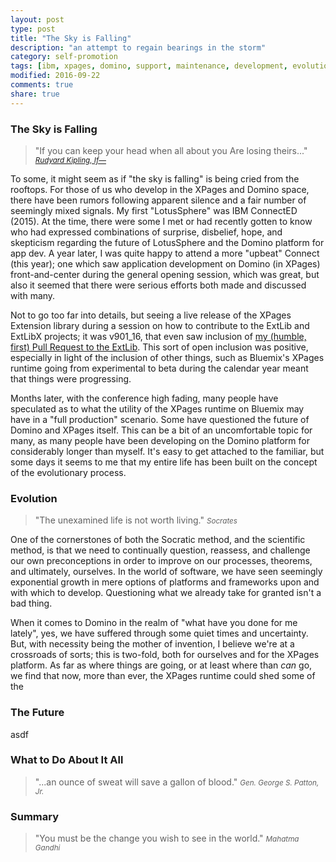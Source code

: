 ```yaml
---
layout: post
type: post
title: "The Sky is Falling"
description: "an attempt to regain bearings in the storm"
category: self-promotion
tags: [ibm, xpages, domino, support, maintenance, development, evolution]
modified: 2016-09-22
comments: true
share: true
---
```


### The Sky is Falling
> "If you can keep your head when all about you
> Are losing theirs..."
> <a href="https://en.wikipedia.org/wiki/If%E2%80%94"><small><cite title="Rudyard Kipling, If—">Rudyard Kipling, If—</cite></small></a>

To some, it might seem as if "the sky is falling" is being cried from the rooftops. For those of us who develop in the XPages and Domino space, there have been rumors following apparent silence and a fair number of seemingly mixed signals. My first "LotusSphere" was IBM ConnectED (2015). At the time, there were some I met or had recently gotten to know who had expressed combinations of surprise, disbelief, hope, and skepticism regarding the future of LotusSphere and the Domino platform for app dev. A year later, I was quite happy to attend a more "upbeat" Connect (this year); one which saw application development on Domino (in XPages) front-and-center during the general opening session, which was great, but also it seemed that there were serious efforts both made and discussed with many.

Not to go too far into details, but seeing a live release of the XPages Extension library during a session on how to contribute to the ExtLib and ExtLibX projects; it was v901_16, that even saw inclusion of [my (humble, first) Pull Request to the ExtLib](https://github.com/OpenNTF/XPagesExtensionLibrary/pull/35). This sort of open inclusion was positive, especially in light of the inclusion of other things, such as Bluemix's XPages runtime going from experimental to beta during the calendar year meant that things were progressing.

Months later, with the conference high fading, many people have speculated as to what the utility of the XPages runtime on Bluemix may have in a "full production" scenario. Some have questioned the future of Domino and XPages itself. This can be a bit of an uncomfortable topic for many, as many people have been developing on the Domino platform for considerably longer than myself. It's easy to get attached to the familiar, but some days it seems to me that my entire life has been built on the concept of the evolutionary process.

### Evolution

> "The unexamined life is not worth living."
> <small><cite title="Socrates">Socrates</cite></small>

One of the cornerstones of both the Socratic method, and the scientific method, is that we need to continually question, reassess, and challenge our own preconceptions in order to improve on our processes, theorems, and ultimately, ourselves. In the world of software, we have seen seemingly exponential growth in mere options of platforms and frameworks upon and with which to develop. Questioning what we already take for granted isn't a bad thing.

When it comes to Domino in the realm of "what have you done for me lately", yes, we have suffered through some quiet times and uncertainty. But, with necessity being the mother of invention, I believe we're at a crossroads of sorts; this is two-fold, both for ourselves and for the XPages platform. As far as where things are going, or at least where than _can_ go, we find that now, more than ever, the XPages runtime could shed some of the 

### The Future
asdf

### What to Do About It All
> "...an ounce of sweat will save a gallon of blood."
> <small><cite title="Gen. George S. Patton, Jr.">Gen. George S. Patton, Jr.</cite></small>

<!--
### Quotation and Substance

> "You do not need to quote great men to show you are one."
> <small><cite title="Abigail Adams, TV character">Abigail Adams, character from 'Jon Adams' - HBO</cite></small>
-->

### Summary
> "You must be the change you wish to see in the world."
> <small><cite title="Mahatma Gandhi">Mahatma Gandhi</cite></small>
